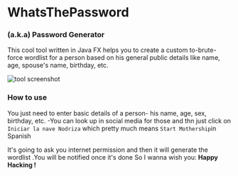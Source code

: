 # WhatsThePassword

### (a.k.a) Password Generator
This cool tool written in Java FX helps you to create a custom to-brute-force wordlist for a person based on his general public details 
like name, age, spouse's name, birthday, etc.

![tool screenshot](https://raw.githubusercontent.com/TilakMaddy/WhatsThePassword/master/whats_the_password.JPG)

### How to use
You just need to enter basic details of a person- his name, age, sex, birthday, etc. -You can look up in social media for those and 
thn just click on ` Iniciar la nave Nodriza ` which pretty much means  ` Start Mothership `in Spanish
    
It's going to ask you internet permission and then it will generate the wordlist .You will be notified once it's done
So  I wanna wish you:
           **Happy Hacking !**





